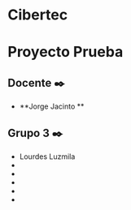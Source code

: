 # Cibertec
# Proyecto Prueba

## Docente ✒️

* **Jorge Jacinto **

## Grupo 3 ✒️
* Lourdes Luzmila
* 
* 
* 
* 
* 

